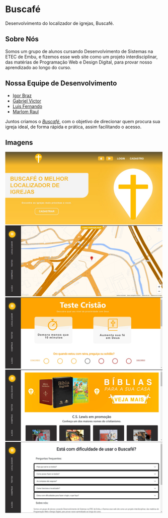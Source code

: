 # Buscafé 
<p>Desenvolvimento do localizador de igrejas, Buscafé.</p>

## Sobre Nós
Somos um grupo de alunos cursando Desenvolvimento de Sistemas na ETEC de Embu, e fizemos esse web site como um projeto interdisciplinar, das matérias de Programação Web e Design Digital, para provar nosso aprendizado ao longo do curso.

## Nossa Equipe de Desenvolvimento
* [Igor Braz](https://github.com/Igorcbraz)
* [Gabriel Victor](https://github.com/GabrielVitor1807)
* [Luis Fernando](https://github.com/LuisFernandoPBPereira)
* [Marlom Raul](https://github.com/Marlon3s)

Juntos criamos o [*Buscafé*](https://igorcbraz.github.io/Buscafe/index.html), com o objetivo de direcionar quem procura sua igreja ideal, de forma rápida e prática, assim facilitando o acesso.

## Imagens
<img src="Usuario/Assets/Mockups/apresentacao.jpeg" alt="Foto Index" width="500"/>
<img src="Usuario/Assets/Mockups/Site_Localizador.jpg" alt="Foto Index" width="500"/>
<img src="Usuario/Assets/Mockups/Site_Testes.jpg" alt="Foto Testes" width="500"/>
<img src="Usuario/Assets/Mockups/Site_Compras.jpg" alt="Foto Compras" width="500"/>
<img src="Usuario/Assets/Mockups/Site_Ajuda.jpg" alt="Foto Ajuda" width="500"/>
